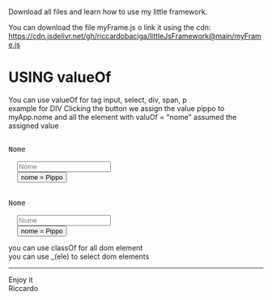 Download all files and learn how to use my little framework.

You can download the file myFrame.js o link it using the cdn:
https://cdn.jsdelivr.net/gh/riccardobaciga/littleJsFramework@main/myFrame.js


<h1> USING valueOf</h1>
You can use valueOf for tag input, select, div, span, p <br>
example for DIV
Clicking the button we assign the value pippo to myApp.nome and all the element with valuOf = "nome" assumed the assigned value
<pre>
  <div valueOf="nome">Nome</div>
  <input type="text" valueOf="nome" placeholder="Nome" />
  <button onclick="myApp.nome = 'pippo'">nome = Pippo</button>
  <script src="https://cdn.jsdelivr.net/gh/riccardobaciga/littleJsFramework@main/myFrame.js"></script>
  <div valueOf="nome">Nome</div>
  <input type="text" valueOf="nome" placeholder="Nome" />
  <button onclick="myApp.nome = 'pippo'">nome = Pippo</button>
</pre>
  
you can use classOf for all dom element <br>
you can use _(ele) to select dom elements <br>
<hr>
Enjoy it <br>
Riccardo
